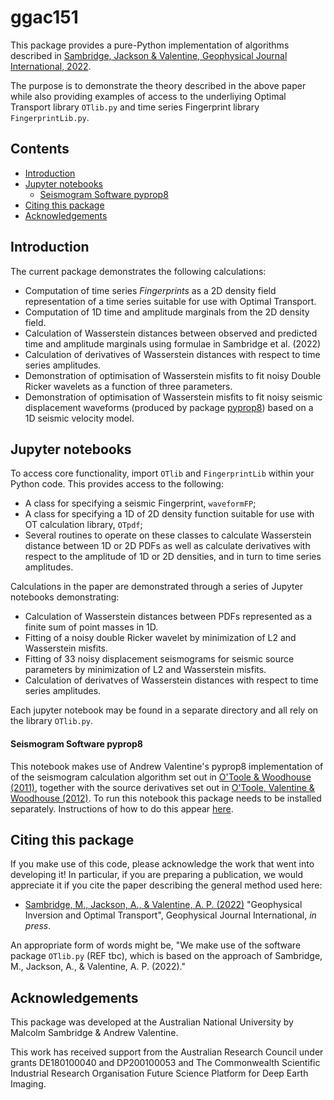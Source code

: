 # ggac151 

This package provides a pure-Python implementation of algorithms described in [Sambridge, Jackson & Valentine, Geophysical Journal International, 2022](https://academic.oup.com/gji/advance-article-abstract/doi/10.1093/gji/ggac151/6572363).

The purpose is to demonstrate the theory described in the above paper while also providing examples of access to the underliying Optimal Transport library `OTlib.py` and time series Fingerprint library `FingerprintLib.py`.

## Contents
- [Introduction](#introduction)
- [Jupyter notebooks](#Jupyter-notebooks)
    - [Seismogram Software pyprop8](#Seismogram-software-pyprop8)
- [Citing this package](#citing-this-package)
- [Acknowledgements](#acknowledgements)

## Introduction
The current package demonstrates the following calculations:

- Computation of time series *Fingerprints* as a 2D density field representation of a time series suitable for use with Optimal Transport.
- Computation of 1D time and amplitude marginals from the 2D density field.
- Calculation of Wasserstein distances between observed and predicted  time and amplitude marginals using formulae in Sambridge et al. (2022)
- Calculation of derivatives of Wasserstein distances with respect to time series amplitudes.
- Demonstration of optimisation of Wasserstein misfits to fit noisy Double Ricker wavelets as a function of three parameters.
- Demonstration of optimisation of Wasserstein misfits to fit noisy seismic displacement waveforms (produced by package [pyprop8](https://github.com/valentineap/pyprop8)) based on a 1D seismic velocity model.


## Jupyter notebooks
To access core functionality, import `OTlib` and `FingerprintLib` within your Python code. This
provides access to the following:

- A class for specifying a seismic Fingerprint, `waveformFP`;
- A class for specifying a 1D of 2D density function suitable for use with OT calculation library, `OTpdf`;
- Several routines to operate on these classes to calculate Wasserstein distance between 1D or 2D PDFs as well as calculate derivatives with respect to the amplitude of 1D or 2D densities, and in turn to time series amplitudes. 

Calculations in the paper are demonstrated through a series of Jupyter notebooks demonstrating:
- Calculation of Wasserstein distances between PDFs represented as a finite sum of point masses in 1D.
- Fitting of a noisy double Ricker wavelet by minimization of L2 and Wasserstein misfits.
- Fitting of 33 noisy displacement seismograms for seismic source parameters by minimization of L2 and Wasserstein misfits.
- Calculation of derivatves of Wasserstein distances with respect to time series amplitudes.

Each jupyter notebook may be found in a separate directory and all rely on the library `OTlib.py`.

#### Seismogram Software pyprop8

This notebook makes use of Andrew Valentine's pyprop8 implementation of of the seismogram calculation algorithm set out in [O'Toole & Woodhouse (2011)](https://doi.org/10.1111/j.1365-246X.2011.05210.x), together with the source derivatives set out in [O'Toole, Valentine & Woodhouse (2012)](https://doi.org/10.1111/j.1365-246X.2012.05608.x). To run this notebook this package
needs to be installed separately. Instructions of how to do this appear [here](https://pypi.org/project/pyprop8/).

## Citing this package
If you make use of this code, please acknowledge the work that went into developing it! In particular, if you are preparing a publication, we would appreciate it if you cite the paper describing the general method used here:

- [Sambridge, M., Jackson, A., & Valentine, A. P. (2022)](https://academic.oup.com/gji/advance-article-abstract/doi/10.1093/gji/ggac151/6572363) "Geophysical Inversion and Optimal Transport", Geophysical Journal International, *in press*.


An appropriate form of words might be, "We make use of the software package `OTlib.py` (REF tbc), which is based on the approach of Sambridge, M., Jackson, A., & Valentine, A. P. (2022)."

## Acknowledgements

This package was developed at the Australian National University by Malcolm Sambridge & Andrew Valentine. 

This work has received support from the Australian Research Council under grants DE180100040 and DP200100053 and The Commonwealth Scientific Industrial Research Organisation Future Science Platform for Deep Earth Imaging.

